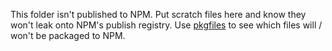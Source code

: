 This folder isn't published to NPM.
Put scratch files here and know they won't leak onto NPM's publish registry.
Use [pkgfiles](https://npmjs.org/package/pkgfiles) to see which files will / won't be packaged to NPM.
